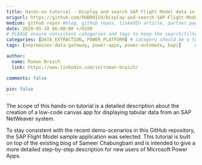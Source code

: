 ```yaml
---
title: Hands-on tutorial - Display and search SAP Flight Model data in a Microsoft Power App
origurl: https://github.com/ROBROICH/Display-and-search-SAP-Flight-Model-data-in-a-Microsoft-Power-App
medium: github repos #blog, github repos, linkedIn article, partner pages
date: 2020-05-18 06:00:00 +/0100
# PLEASE ensure consistent categories and tags to keep the search/filtering meaningful!
categories: [DATA_EXTRACTION, POWER_PLATFORM] # category should be a topic and sub-category primary product
tags: [onpremises-data-gateway, power-apps, power-automate, bapi]     # TAG names should always be lowercase

author:
  name: Roman Broich
  link: https://www.linkedin.com/in/roman-broich/

comments: false

pin: false
---
```


The scope of this hands-on tutorial is a detailed description about the creation of a low-code canvas app for displaying tabular data from an SAP NetWeaver system.

To stay consistent with the recent demo-scenarios in this GitHub repository, the SAP Flight Model sample application was selected. This tutorial is built on top of the existing blog of Sameer Chabungbam and is intended to give a more detailed step-by-step description for new users of Microsoft Power Apps.
